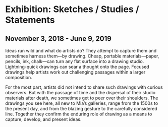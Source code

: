 # Exhibition: Sketches / Studies / Statements
## November 3, 2018 - June 9, 2019

Ideas run wild and what do artists do? They attempt to capture them and sometimes harness them—by drawing. Cheap, portable materials—paper, pencils, ink, chalk—can turn any flat surface into a drawing studio. Lightning-quick drawings can sear a thought onto the page. Focused drawings help artists work out challenging passages within a larger composition. 

For the most part, artists did not intend to share such drawings with curious observers. But with the passage of time and the dispersal of their studio materials after death, we sometimes get to peer over their shoulders. The drawings you see here, all new to Mia’s galleries, range from the 1500s to the present day, and from the blazing gesture to the carefully considered line. Together they confirm the enduring role of drawing as a means to capture, develop, and present ideas.

